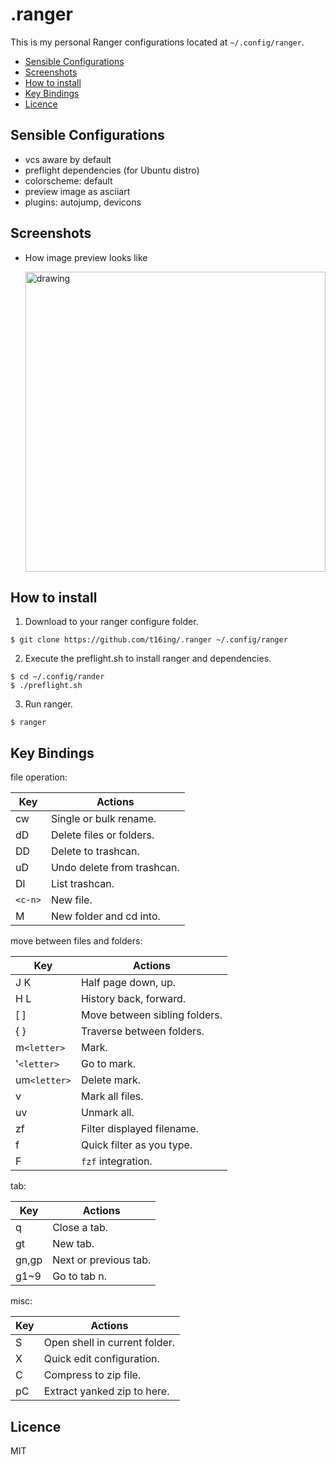 .ranger
===

This is my personal Ranger configurations located at `~/.config/ranger`.

<!-- vim-markdown-toc GFM -->

* [Sensible Configurations](#sensible-configurations)
* [Screenshots](#screenshots)
* [How to install](#how-to-install)
* [Key Bindings](#key-bindings)
* [Licence](#licence)

<!-- vim-markdown-toc -->

## Sensible Configurations

- vcs aware by default
- preflight dependencies (for Ubuntu distro)
- colorscheme: default
- preview image as asciiart
- plugins: autojump, devicons

## Screenshots

- How image preview looks like

    <img src="https://i.imgur.com/wWp8vp6.png" alt="drawing" width="480"/>

## How to install

1. Download to your ranger configure folder.

```
$ git clone https://github.com/t16ing/.ranger ~/.config/ranger
```

2. Execute the preflight.sh to install ranger and dependencies.

```
$ cd ~/.config/rander
$ ./preflight.sh
```

3. Run ranger.

```
$ ranger
```

## Key Bindings

file operation:

| Key     | Actions                    |
|---------|----------------------------|
| cw      | Single or bulk rename.     |
| dD      | Delete files or folders.   |
| DD      | Delete to trashcan.        |
| uD      | Undo delete from trashcan. |
| Dl      | List trashcan.             |
| `<c-n>` | New file.                  |
| M       | New folder and cd into.    |

move between files and folders:

| Key          | Actions                       |
|--------------|-------------------------------|
| J K          | Half page down, up.           |
| H L          | History back, forward.        |
| [ ]          | Move between sibling folders. |
| { }          | Traverse between folders.     |
| m`<letter>`  | Mark.                         |
| '`<letter>`  | Go to mark.                   |
| um`<letter>` | Delete mark.                  |
| v            | Mark all files.               |
| uv           | Unmark all.                   |
| zf           | Filter displayed filename.    |
| f            | Quick filter as you type.     |
| F            | `fzf` integration.            |

tab:

| Key   | Actions               |
|-------|-----------------------|
| q     | Close a tab.          |
| gt    | New tab.              |
| gn,gp | Next or previous tab. |
| g1~9  | Go to tab n.          |

misc:

| Key | Actions                       |
|-----|-------------------------------|
| S   | Open shell in current folder. |
| X   | Quick edit configuration.     |
| C   | Compress to zip file.         |
| pC  | Extract yanked zip to here.   |

## Licence

MIT
